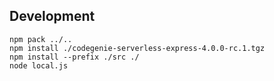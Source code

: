 ## Development

```
npm pack ../..
npm install ./codegenie-serverless-express-4.0.0-rc.1.tgz
npm install --prefix ./src ./
node local.js
```